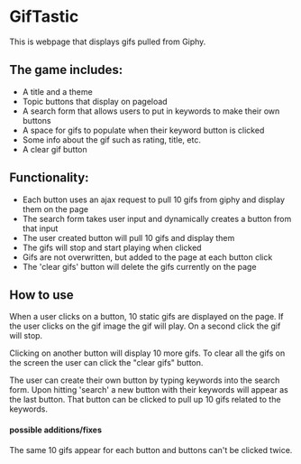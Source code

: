 # GifTastic

This is webpage that displays gifs pulled from Giphy.

## The game includes:

* A title and a theme
* Topic buttons that display on pageload
* A search form that allows users to put in keywords to make their own buttons
* A space for gifs to populate when their keyword button is clicked
* Some info about the gif such as rating, title, etc.
* A clear gif button

## Functionality:

* Each button uses an ajax request to pull 10 gifs from giphy and display them on the page
* The search form takes user input and dynamically creates a button from that input
* The user created button will pull 10 gifs and display them
* The gifs will stop and start playing when clicked
* Gifs are not overwritten, but added to the page at each button click
* The 'clear gifs' button will delete the gifs currently on the page

## How to use

When a user clicks on a button, 10 static gifs are displayed on the page. If the user clicks on the gif image the gif will play. On a second click the gif will stop. 

Clicking on another button will display 10 more gifs. To clear all the gifs on the screen the user can click the "clear gifs" button. 

The user can create their own button by typing keywords into the search form. Upon hitting 'search' a new button with their keywords will appear as the last button. That button can be clicked to pull up 10 gifs related to the keywords. 

#### possible additions/fixes

The same 10 gifs appear for each button and buttons can't be clicked twice.
